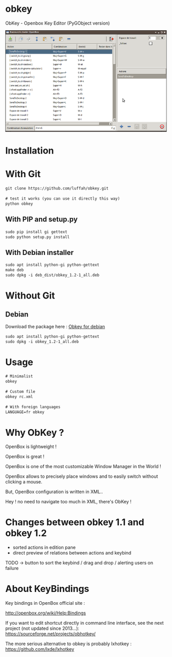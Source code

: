 # obkey
ObKey - Openbox Key Editor (PyGObject version)

![ObKey](wiki/screenshot_obkey.png)


# Installation

# With Git
```shell
git clone https://github.com/luffah/obkey.git

# test it works (you can use it directly this way)
python obkey
```

## With PIP and setup.py
```shell
sudo pip install gi gettext
sudo python setup.py install
```
## With Debian installer 
```shell
sudo apt install python-gi python-gettext
make deb
sudo dpkg -i deb_dist/obkey_1.2-1_all.deb
```

# Without Git

## Debian

Download the package here : [Obkey for debian](https://raw.githubusercontent.com/downloads/luffah/obkey/deb_dist/obkey_1.2.-1_all.deb)

```shell
sudo apt install python-gi python-gettext
sudo dpkg -i obkey_1.2-1_all.deb
```

# Usage
```shell
# Minimalist
obkey

# Custom file
obkey rc.xml

# With foreign languages
LANGUAGE=fr obkey

```

# Why ObKey ?
OpenBox is lightweight !

OpenBox is great !

OpenBox is one of the most customizable Window Manager in the World !

OpenBox allows to precisely place windows and to easily switch without clicking a mouse.

But, OpenBox configuration is written in XML..

Hey ! no need to navigate too much in XML, there's ObKey !


# Changes between obkey 1.1 and obkey 1.2 
- sorted actions in edition pane
- direct preview of relations between actions and keybind

TODO -> button to sort the keybind / drag and drop / alerting users on failure

# About KeyBindings
Key bindings in OpenBox official site :

http://openbox.org/wiki/Help:Bindings

If you want to edit shortcut directly in  command line interface,
see the next project (not updated since 2013...): https://sourceforge.net/projects/obhotkey/

The more serious alternative to obkey is probably lxhotkey : https://github.com/lxde/lxhotkey

